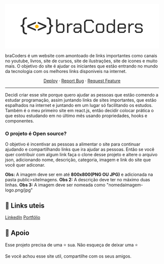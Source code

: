 <img align="center" src="public/assets/bracodersImg.png" alt="(Prévia)Video do Encriptador">

braCoders é um website com amontoado de links importantes como canais no youtube, livros, site de cursos, site de ilustrações, site de icones e muito mais. O objetivo do site é ajudar os iniciantes que estão entrando no mundo da tecnologia com os melhores links disponiveis na internet.
<br>
<p align="center">
    <a href="https://bracoders.vercel.app" target="blank">Deploy</a>
    ·
    <a href="https://github.com/uandersoncosta/bracoders/issues">Report Bug</a>
    ·
    <a href="https://github.com/uandersoncosta/bracoders/issues">Request Feature</a>
</p>
<hr>

Decidi criar esse site porque quero ajudar as pessoas que estão comendo a estudar programação, assim juntando links de sites importantes, que estão espalhados na internet e juntando em um lugar só facilitando os estudos. Também é o meu primeiro site em react.js, então decidir colocar prática o que estou estudando em no último mês usando propriedades, hooks e componentes.

### O projeto é Open source?
O objetivo é incentivar as pessoas a alimentar o site para continuar ajudando e compartilhando links que ira ajudar as pessoas. Então se você quer contribuir com algum link faça o clone desse projeto e altere o arquivo json, adicionando nome, descrição, categoria, imagem e link do site que você quer adiconar.

**Obs:** A imagem deve ser em até **800x800(PNG OU JPG)** e adicionada na pasta public>siteImagens.
**Obs 2:** A descrição deve ter no máximo duas linhas.
**Obs 3:** A imagem deve ser nomeada como "nomedaimagem-logo.png/jpg"

## 🔗 Links uteis

[LinkedIn](https://www.linkedin.com/in/uandersoncosta/)
[Portfólio](https://github.com/uandersoncosta/)

## 🙏 Apoio
Esse projeto precisa de uma ⭐️ sua. Não esqueça de deixar uma ⭐️

Se você achou esse site util, compartilhe com os seus amigos.
